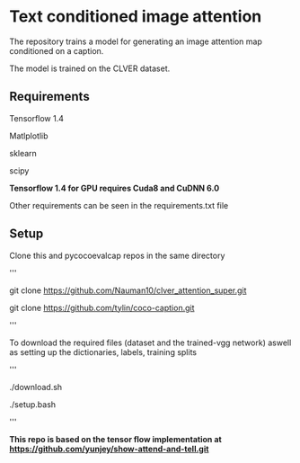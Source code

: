 # **Text conditioned image attention**

The repository trains a  model for generating an image  attention map conditioned on a caption.  

The model is trained on the CLVER dataset.

## Requirements

Tensorflow 1.4

Matlplotlib

sklearn

scipy

**Tensorflow 1.4 for GPU  requires Cuda8 and CuDNN 6.0**


Other requirements can be seen in the requirements.txt file




## Setup

Clone this and  pycocoevalcap repos in the same directory

'''
 
git clone https://github.com/Nauman10/clver_attention_super.git

git clone https://github.com/tylin/coco-caption.git

'''

To download the required files (dataset and the trained-vgg network) aswell as setting up the 
dictionaries, labels, training splits

'''

./download.sh

./setup.bash

'''



**This repo  is based on the tensor flow implementation at https://github.com/yunjey/show-attend-and-tell.git** 




